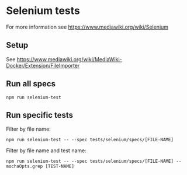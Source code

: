 # Selenium tests

For more information see https://www.mediawiki.org/wiki/Selenium

## Setup

See https://www.mediawiki.org/wiki/MediaWiki-Docker/Extension/FileImporter

## Run all specs

    npm run selenium-test

## Run specific tests

Filter by file name:

    npm run selenium-test -- --spec tests/selenium/specs/[FILE-NAME]

Filter by file name and test name:

    npm run selenium-test -- --spec tests/selenium/specs/[FILE-NAME] --mochaOpts.grep [TEST-NAME]